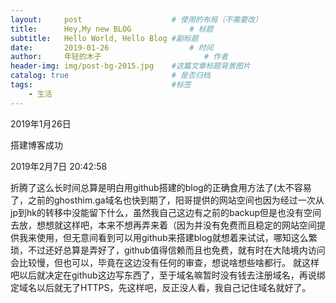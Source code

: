 ```yaml
---
layout:     post   				    # 使用的布局（不需要改）
title:      Hey,My new BLOG				# 标题 
subtitle:   Hello World, Hello Blog #副标题
date:       2019-01-26  				# 时间
author:     年轻的木子 						# 作者
header-img: img/post-bg-2015.jpg 	#这篇文章标题背景图片
catalog: true 						# 是否归档
tags:								#标签
    - 生活
---
```


2019年1月26日 

搭建博客成功

2019年2月7日 20:42:58

折腾了这么长时间总算是明白用github搭建的blog的正确食用方法了(太不容易了，之前的ghosthim.ga域名也快到期了，阳哥提供的网站空间也因为经过一次从jp到hk的转移中没能留下什么，虽然我自己这边有之前的backup但是也没有空间去放，想想就这样吧，本来不想再弄来着（因为并没有免费而且稳定的网站空间提供我来使用，但无意间看到可以用github来搭建blog就想着来试试，哪知这么繁琐，不过还好总算是弄好了，github值得信赖而且也免费，就有时在大陆境内访问会比较慢，但也可以，毕竟在这边没有任何的审查，想说啥想些啥都行。
就这样吧以后就决定在github这边写东西了，至于域名嘛暂时没有钱去注册域名，再说绑定域名以后就无了HTTPS，先这样吧，反正没人看，我自己记住域名就好了。